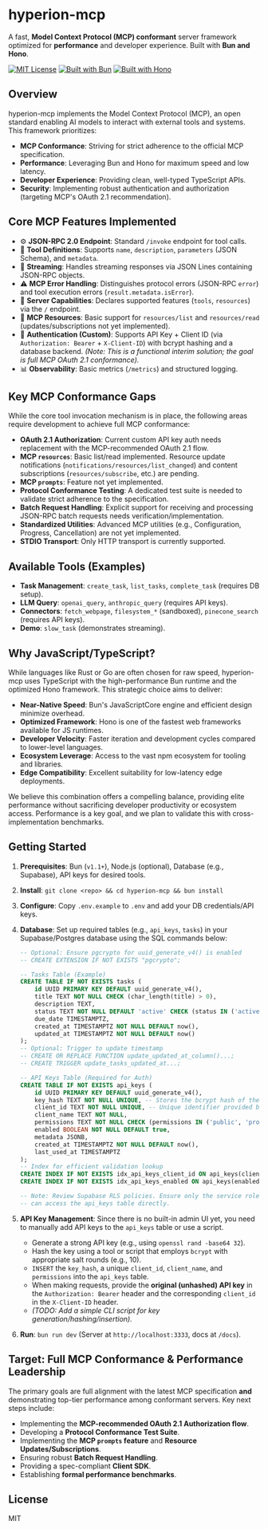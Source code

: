 # hyperion-mcp

A fast, **Model Context Protocol (MCP) conformant** server framework optimized for **performance** and developer experience. Built with **Bun and Hono**.

[![MIT License](https://img.shields.io/badge/License-MIT-blue.svg)](LICENSE)
[![Built with Bun](https://img.shields.io/badge/Built%20with-Bun-black)](https://bun.sh/)
[![Built with Hono](https://img.shields.io/badge/Built%20with-Hono-blue)](https://hono.dev/)

## Overview

hyperion-mcp implements the Model Context Protocol (MCP), an open standard enabling AI models to interact with external tools and systems. This framework prioritizes:

- **MCP Conformance**: Striving for strict adherence to the official MCP specification.
- **Performance**: Leveraging Bun and Hono for maximum speed and low latency.
- **Developer Experience**: Providing clean, well-typed TypeScript APIs.
- **Security**: Implementing robust authentication and authorization (targeting MCP's OAuth 2.1 recommendation).

## Core MCP Features Implemented

- ⚙️ **JSON-RPC 2.0 Endpoint**: Standard `/invoke` endpoint for tool calls.
- 🧩 **Tool Definitions**: Supports `name`, `description`, `parameters` (JSON Schema), and `metadata`.
- 🔄 **Streaming**: Handles streaming responses via JSON Lines containing JSON-RPC objects.
- ⚠️ **MCP Error Handling**: Distinguishes protocol errors (JSON-RPC `error`) and tool execution errors (`result.metadata.isError`).
- 📡 **Server Capabilities**: Declares supported features (`tools`, `resources`) via the `/` endpoint.
- 📖 **MCP Resources**: Basic support for `resources/list` and `resources/read` (updates/subscriptions not yet implemented).
- 🔐 **Authentication (Custom)**: Supports API Key + Client ID (via `Authorization: Bearer` + `X-Client-ID`) with bcrypt hashing and a database backend. _(Note: This is a functional interim solution; the goal is full MCP OAuth 2.1 conformance)._
- 📊 **Observability**: Basic metrics (`/metrics`) and structured logging.

## Key MCP Conformance Gaps

While the core tool invocation mechanism is in place, the following areas require development to achieve full MCP conformance:

- **OAuth 2.1 Authorization**: Current custom API key auth needs replacement with the MCP-recommended OAuth 2.1 flow.
- **MCP `resources`**: Basic list/read implemented. Resource update notifications (`notifications/resources/list_changed`) and content subscriptions (`resources/subscribe`, etc.) are pending.
- **MCP `prompts`**: Feature not yet implemented.
- **Protocol Conformance Testing**: A dedicated test suite is needed to validate strict adherence to the specification.
- **Batch Request Handling**: Explicit support for receiving and processing JSON-RPC batch requests needs verification/implementation.
- **Standardized Utilities**: Advanced MCP utilities (e.g., Configuration, Progress, Cancellation) are not yet implemented.
- **STDIO Transport**: Only HTTP transport is currently supported.

## Available Tools (Examples)

- **Task Management**: `create_task`, `list_tasks`, `complete_task` (requires DB setup).
- **LLM Query**: `openai_query`, `anthropic_query` (requires API keys).
- **Connectors**: `fetch_webpage`, `filesystem_*` (sandboxed), `pinecone_search` (requires API keys).
- **Demo**: `slow_task` (demonstrates streaming).

## Why JavaScript/TypeScript?

While languages like Rust or Go are often chosen for raw speed, hyperion-mcp uses TypeScript with the high-performance Bun runtime and the optimized Hono framework. This strategic choice aims to deliver:

- **Near-Native Speed**: Bun's JavaScriptCore engine and efficient design minimize overhead.
- **Optimized Framework**: Hono is one of the fastest web frameworks available for JS runtimes.
- **Developer Velocity**: Faster iteration and development cycles compared to lower-level languages.
- **Ecosystem Leverage**: Access to the vast npm ecosystem for tooling and libraries.
- **Edge Compatibility**: Excellent suitability for low-latency edge deployments.

We believe this combination offers a compelling balance, providing elite performance without sacrificing developer productivity or ecosystem access. Performance is a key goal, and we plan to validate this with cross-implementation benchmarks.

## Getting Started

1.  **Prerequisites**: Bun (`v1.1+`), Node.js (optional), Database (e.g., Supabase), API keys for desired tools.
2.  **Install**: `git clone <repo> && cd hyperion-mcp && bun install`
3.  **Configure**: Copy `.env.example` to `.env` and add your DB credentials/API keys.
4.  **Database**: Set up required tables (e.g., `api_keys`, `tasks`) in your Supabase/Postgres database using the SQL commands below:

    ```sql
    -- Optional: Ensure pgcrypto for uuid_generate_v4() is enabled
    -- CREATE EXTENSION IF NOT EXISTS "pgcrypto";

    -- Tasks Table (Example)
    CREATE TABLE IF NOT EXISTS tasks (
        id UUID PRIMARY KEY DEFAULT uuid_generate_v4(),
        title TEXT NOT NULL CHECK (char_length(title) > 0),
        description TEXT,
        status TEXT NOT NULL DEFAULT 'active' CHECK (status IN ('active', 'completed')),
        due_date TIMESTAMPTZ,
        created_at TIMESTAMPTZ NOT NULL DEFAULT now(),
        updated_at TIMESTAMPTZ NOT NULL DEFAULT now()
    );
    -- Optional: Trigger to update timestamp
    -- CREATE OR REPLACE FUNCTION update_updated_at_column()...;
    -- CREATE TRIGGER update_tasks_updated_at...;

    -- API Keys Table (Required for Auth)
    CREATE TABLE IF NOT EXISTS api_keys (
        id UUID PRIMARY KEY DEFAULT uuid_generate_v4(),
        key_hash TEXT NOT NULL UNIQUE, -- Stores the bcrypt hash of the key
        client_id TEXT NOT NULL UNIQUE, -- Unique identifier provided by the client (e.g., 'user-123')
        client_name TEXT NOT NULL,
        permissions TEXT NOT NULL CHECK (permissions IN ('public', 'protected', 'admin')),
        enabled BOOLEAN NOT NULL DEFAULT true,
        metadata JSONB,
        created_at TIMESTAMPTZ NOT NULL DEFAULT now(),
        last_used_at TIMESTAMPTZ
    );
    -- Index for efficient validation lookup
    CREATE INDEX IF NOT EXISTS idx_api_keys_client_id ON api_keys(client_id);
    CREATE INDEX IF NOT EXISTS idx_api_keys_enabled ON api_keys(enabled);

    -- Note: Review Supabase RLS policies. Ensure only the service role
    -- can access the api_keys table directly.
    ```

5.  **API Key Management**: Since there is no built-in admin UI yet, you need to manually add API keys to the `api_keys` table or use a script.
    - Generate a strong API key (e.g., using `openssl rand -base64 32`).
    - Hash the key using a tool or script that employs `bcrypt` with appropriate salt rounds (e.g., 10).
    - `INSERT` the `key_hash`, a unique `client_id`, `client_name`, and `permissions` into the `api_keys` table.
    - When making requests, provide the **original (unhashed) API key** in the `Authorization: Bearer` header and the corresponding `client_id` in the `X-Client-ID` header.
    - _(TODO: Add a simple CLI script for key generation/hashing/insertion)._
6.  **Run**: `bun run dev` (Server at `http://localhost:3333`, docs at `/docs`).

## Target: Full MCP Conformance & Performance Leadership

The primary goals are full alignment with the latest MCP specification **and** demonstrating top-tier performance among conformant servers. Key next steps include:

- Implementing the **MCP-recommended OAuth 2.1 Authorization flow**.
- Developing a **Protocol Conformance Test Suite**.
- Implementing the **MCP `prompts` feature** and **Resource Updates/Subscriptions**.
- Ensuring robust **Batch Request Handling**.
- Providing a spec-compliant **Client SDK**.
- Establishing **formal performance benchmarks**.

## License

MIT
